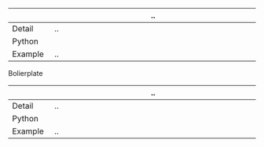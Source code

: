 
|<img width=75/>|.. <img width=725/>|
|---|---|
|Detail|..|
|Python|<br>|
|Example|..|




Bolierplate

|<img width=75/>|.. <img width=725/>|
|---|---|
|Detail|..|
|Python|<br>|
|Example|..|
